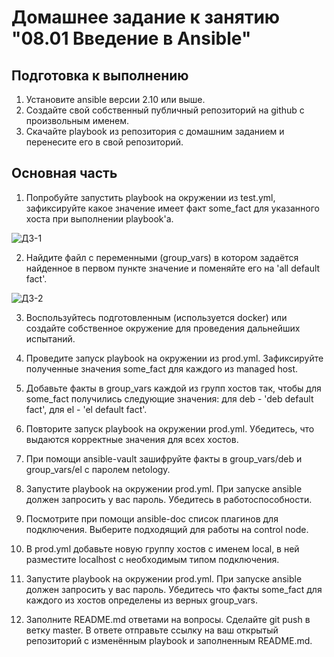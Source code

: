 # Домашнее задание к занятию "08.01 Введение в Ansible" 
## Подготовка к выполнению 
1. Установите ansible версии 2.10 или выше.  
2. Создайте свой собственный публичный репозиторий на github с произвольным именем.  
3. Скачайте playbook из репозитория с домашним заданием и перенесите его в свой репозиторий.  

## Основная часть  
1. Попробуйте запустить playbook на окружении из test.yml, зафиксируйте какое значение имеет факт some_fact для указанного хоста при выполнении playbook'a.

![ДЗ-1](https://user-images.githubusercontent.com/93204208/175765512-a96b4879-490f-4639-92c0-55a2ac402cd3.PNG)

2. Найдите файл с переменными (group_vars) в котором задаётся найденное в первом пункте значение и поменяйте его на 'all default fact'.

![ДЗ-2](https://user-images.githubusercontent.com/93204208/175765523-c398f995-85e9-46c6-bbb9-e2b826114ce5.PNG)

3. Воспользуйтесь подготовленным (используется docker) или создайте собственное окружение для проведения дальнейших испытаний.


4. Проведите запуск playbook на окружении из prod.yml. Зафиксируйте полученные значения some_fact для каждого из managed host.

5. Добавьте факты в group_vars каждой из групп хостов так, чтобы для some_fact получились следующие значения: для deb - 'deb default fact', для el - 'el default fact'.

6. Повторите запуск playbook на окружении prod.yml. Убедитесь, что выдаются корректные значения для всех хостов.

7. При помощи ansible-vault зашифруйте факты в group_vars/deb и group_vars/el с паролем netology.

8. Запустите playbook на окружении prod.yml. При запуске ansible должен запросить у вас пароль. Убедитесь в работоспособности.

9. Посмотрите при помощи ansible-doc список плагинов для подключения. Выберите подходящий для работы на control node.

10. В prod.yml добавьте новую группу хостов с именем local, в ней разместите localhost с необходимым типом подключения.

11. Запустите playbook на окружении prod.yml. При запуске ansible должен запросить у вас пароль. Убедитесь что факты some_fact для каждого из хостов определены из верных group_vars.

12. Заполните README.md ответами на вопросы. Сделайте git push в ветку master. В ответе отправьте ссылку на ваш открытый репозиторий с изменённым playbook и заполненным README.md.
